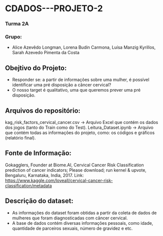 # CDADOS---PROJETO-2

### Turma 2A
### Grupo: 
- Alice Azevêdo Longman, Lorena Budin Carmona, Luísa Manzig Kyrillos, Sarah Azevedo Pimenta da Costa
  
## Obejtivo do Projeto:
- Responder se: a partir de informações sobre uma mulher, é possível identificar uma pré disposição a câncer cervical?
- O nosso target é qualitativo, uma que queremos prever uma pré disposição.

## Arquivos do repositório:
kag_risk_factors_cervical_cancer.csv -> Arquivo Excel que contém os dados dos jogos (tanto do Train como do Test).
Leitura_Dataset.ipynb -> Arquivo que contém todas as informações do projeto, como: os códigos e gráficos (relatório final).
  
## Fonte de Informação:
Gokagglers, Founder at Biome.AI, Cervical Cancer Risk Classification
prediction of cancer indicators; Please download; run kernel & upvote, Bengaluru, Karnataka, India, 2017. 
Link: https://www.kaggle.com/loveall/cervical-cancer-risk-classification/metadata 
  
## Descrição do dataset:
- As informações do dataset foram obtidas a partir da coleta de dados de mulheres que foram diagnosticadas com câncer cervical.
- A base de dados contém diversas informações pessoais, como idade, quantidade de parceiros sexuais, número de gravidez e etc.

  
 
  
